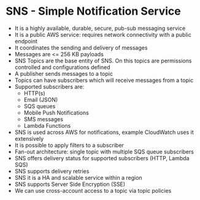 # SNS - Simple Notification Service

- It is a highly available, durable, secure, pub-sub messaging service
- It is a public AWS service: requires network connectivity with a public endpoint
- It coordinates the sending and delivery of messages
- Messages are <= 256 KB payloads
- SNS Topics are the base entity of SNS. On this topics are permissions controlled and configurations defined
- A publisher sends messages to a topic
- Topics can have subscribers which will receive messages from a topic
- Supported subscribers are:
    - HTTP(s)
    - Email (JSON)
    - SQS queues
    - Mobile Push Notifications
    - SMS messages
    - Lambda Functions
- SNS is used across AWS for notifications, example CloudWatch uses it extensively
- It is possible to apply filters to a subscriber
- Fan-out architecture: single topic with multiple SQS queue subscribers
- SNS offers delivery status for supported subscribers (HTTP, Lambda SQS)
- SNS supports delivery retries
- SNS it is a HA and scalable service within a region
- SNS supports Server Side Encryption (SSE)
- We can use cross-account access to a topic via topic policies

